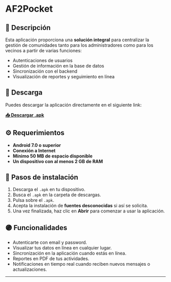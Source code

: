 # AF2Pocket

## 📱 Descripción

Esta aplicación proporciona una **solución integral** para centralizar la gestión de comunidades tanto para los administradores como para los vecinos a partir de varias funciones:

- Autenticaciones de usuarios
- Gestión de información en la base de datos
- Sincronización con el backend
- Visualización de reportes y seguimiento en línea

## 🚀 Descarga

Puedes descargar la aplicación directamente en el siguiente link:

[**📥 Descargar .apk**](https://example.com/ruta/de/tu/aplicacion/app-release.apk)

## ⚙ Requerimientos

- **Android 7.0 o superior**
- **Conexión a Internet**
- **Mínimo 50 MB de espacio disponible**
- **Un dispositivo con al menos 2 GB de RAM**

## 🔹 Pasos de instalación

1. Descarga el `.apk` en tu dispositivo.
2. Busca el `.apk` en la carpeta de descargas.
3. Pulsa sobre el `.apk`.
4. Acepta la instalación de **fuentes desconocidas** si así se solicita.
5. Una vez finalizada, haz clic en **Abrir** para comenzar a usar la aplicación.

## 🟣 Funcionalidades

- Autenticarte con email y password.
- Visualizar tus datos en línea en cualquier lugar.
- Sincronización en la aplicación cuando estás en línea.
- Reportes en PDF de tus actividades.
- Notificaciones en tiempo real cuando reciben nuevos mensajes o actualizaciones.

---
